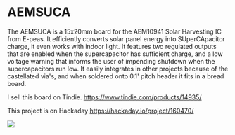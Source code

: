 # AEMSUCA
The AEMSUCA is a 15x20mm board for the AEM10941 Solar Harvesting IC from E-peas. It efficiently converts solar panel energy into SUperCApacitor charge, it even works with indoor light. It features two regulated outputs that are enabled when the supercapacitor has sufficient charge, and a low voltage warning that informs the user of impending shutdown when the supercapacitors run low. It easily integrates in other projects because of the castellated via's, and when soldered onto 0.1' pitch header it fits in a bread board.

I sell this board on Tindie. https://www.tindie.com/products/14935/

This project is on Hackaday https://hackaday.io/project/160470/

<img src="https://cdn.tindiemedia.com/images/resize/0zz-lJM-GDi_0ixe9AURenk6aFk=/p/full-fit-in/2336x1752/i/20561/products/2020-12-26T20%3A21%3A24.657Z-2020-12-24%2021.34.29.jpg?1608985323">
